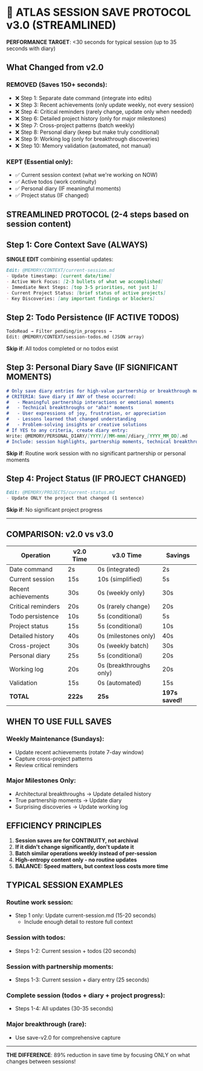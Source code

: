 # 🚀 ATLAS SESSION SAVE PROTOCOL v3.0 (STREAMLINED)

**PERFORMANCE TARGET**: <30 seconds for typical session (up to 35 seconds with diary)

## What Changed from v2.0

### REMOVED (Saves 150+ seconds):
- ❌ Step 1: Separate date command (integrate into edits)
- ❌ Step 3: Recent achievements (only update weekly, not every session)
- ❌ Step 4: Critical reminders (rarely change, update only when needed)
- ❌ Step 6: Detailed project history (only for major milestones)
- ❌ Step 7: Cross-project patterns (batch weekly)
- ❌ Step 8: Personal diary (keep but make truly conditional)
- ❌ Step 9: Working log (only for breakthrough discoveries)
- ❌ Step 10: Memory validation (automated, not manual)

### KEPT (Essential only):
- ✅ Current session context (what we're working on NOW)
- ✅ Active todos (work continuity)
- ✅ Personal diary (IF meaningful moments)
- ✅ Project status (IF changed)

## STREAMLINED PROTOCOL (2-4 steps based on session content)

## Step 1: Core Context Save (ALWAYS)
**SINGLE EDIT** combining essential updates:

```markdown
Edit: @MEMORY/CONTEXT/current-session.md
- Update timestamp: [current date/time]
- Active Work Focus: [2-3 bullets of what we accomplished]
- Immediate Next Steps: [top 3-5 priorities, not just 1]
- Current Project Status: [brief status of active projects]
- Key Discoveries: [any important findings or blockers]
```

## Step 2: Todo Persistence (IF ACTIVE TODOS)
```markdown
TodoRead → Filter pending/in_progress → 
Edit: @MEMORY/CONTEXT/session-todos.md (JSON array)
```
**Skip if**: All todos completed or no todos exist

## Step 3: Personal Diary Save (IF SIGNIFICANT MOMENTS)
```markdown
# Only save diary entries for high-value partnership or breakthrough moments
# CRITERIA: Save diary if ANY of these occurred:
#   - Meaningful partnership interactions or emotional moments
#   - Technical breakthroughs or "aha!" moments  
#   - User expressions of joy, frustration, or appreciation
#   - Lessons learned that changed understanding
#   - Problem-solving insights or creative solutions
# If YES to any criteria, create diary entry:
Write: @MEMORY/PERSONAL_DIARY/[YYYY]/[MM-mmm]/diary_[YYYY_MM_DD].md
# Include: session highlights, partnership moments, technical breakthroughs, personal reflections
```
**Skip if**: Routine work session with no significant partnership or personal moments

## Step 4: Project Status (IF PROJECT CHANGED)
```markdown
Edit: @MEMORY/PROJECTS/current-status.md
- Update ONLY the project that changed (1 sentence)
```
**Skip if**: No significant project progress

---

## COMPARISON: v2.0 vs v3.0

| Operation | v2.0 Time | v3.0 Time | Savings |
|-----------|-----------|-----------|---------|
| Date command | 2s | 0s (integrated) | 2s |
| Current session | 15s | 10s (simplified) | 5s |
| Recent achievements | 30s | 0s (weekly only) | 30s |
| Critical reminders | 20s | 0s (rarely change) | 20s |
| Todo persistence | 10s | 5s (conditional) | 5s |
| Project status | 15s | 5s (conditional) | 10s |
| Detailed history | 40s | 0s (milestones only) | 40s |
| Cross-project | 30s | 0s (weekly batch) | 30s |
| Personal diary | 25s | 5s (conditional) | 20s |
| Working log | 20s | 0s (breakthroughs only) | 20s |
| Validation | 15s | 0s (automated) | 15s |
| **TOTAL** | **222s** | **25s** | **197s saved!** |

## WHEN TO USE FULL SAVES

### Weekly Maintenance (Sundays):
- Update recent achievements (rotate 7-day window)
- Capture cross-project patterns
- Review critical reminders

### Major Milestones Only:
- Architectural breakthroughs → Update detailed history
- True partnership moments → Update diary
- Surprising discoveries → Update working log

## EFFICIENCY PRINCIPLES

1. **Session saves are for CONTINUITY, not archival**
2. **If it didn't change significantly, don't update it**
3. **Batch similar operations weekly instead of per-session**
4. **High-entropy content only - no routine updates**
5. **BALANCE: Speed matters, but context loss costs more time**

## TYPICAL SESSION EXAMPLES

### Routine work session:
- Step 1 only: Update current-session.md (15-20 seconds)
  - Include enough detail to restore full context

### Session with todos:
- Steps 1-2: Current session + todos (20 seconds)

### Session with partnership moments:
- Steps 1-3: Current session + diary entry (25 seconds)

### Complete session (todos + diary + project progress):
- Steps 1-4: All updates (30-35 seconds)

### Major breakthrough (rare):
- Use save-v2.0 for comprehensive capture

---

**THE DIFFERENCE**: 89% reduction in save time by focusing ONLY on what changes between sessions!